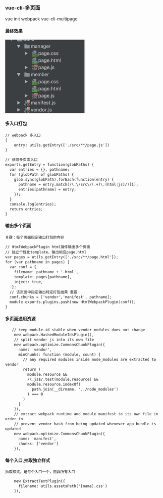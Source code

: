 ### vue-cli-多页面
vue init webpack vue-cli-multipage

#### 最终效果
![图片](https://raw.githubusercontent.com/mejustme/vue-cli-multipage/master/static/result.png)

#### 多入口打包
```
// webpack 多入口
{
	entry: utils.getEntry(['./src/**/page.js'])
}
```
```
// 获取多页面入口
exports.getEntry = function(globPaths) {
  var entries = {}, pathname;
  for (globPath of globPaths) {
    glob.sync(globPath).forEach(function(entry) {
      pathname = entry.match(/\.\/src\/(.+)\.(html|js)/)[1];
      entries[pathname] = entry;
    });
  }
  console.log(entries);
  return entries;
}
```

####  输出多个页面
`关键：每个页面指定输出打包的内容`
```
// HtmlWebpackPlugin html插件输出多个页面
// 独立个性化template，输出相应page.html
var pages = utils.getEntry(['./src/**/page.html']);
for (var pathname in pages) {
  var conf = {
    filename: pathname + '.html',
    template: pages[pathname],
    inject: true,
   };
  // 该页面中指定输出特定打包结果 重要
  conf.chunks = ['vendor','manifest', pathname];
  module.exports.plugins.push(new HtmlWebpackPlugin(conf));
}
```

#### 多页面通用资源
```
   // keep module.id stable when vender modules does not change
    new webpack.HashedModuleIdsPlugin(),
    // split vendor js into its own file
    new webpack.optimize.CommonsChunkPlugin({
      name: 'vendor',
      minChunks: function (module, count) {
        // any required modules inside node_modules are extracted to vendor
        return (
          module.resource &&
          /\.js$/.test(module.resource) &&
          module.resource.indexOf(
            path.join(__dirname, '../node_modules')
          ) === 0
        )
      }
    }),
    // extract webpack runtime and module manifest to its own file in order to
    // prevent vendor hash from being updated whenever app bundle is updated
    new webpack.optimize.CommonsChunkPlugin({
      name: 'manifest',
      chunks: ['vendor']
    }),
```

#### 每个入口,抽取独立样式
`抽取样式，是每个入口一个，而非所有入口`
```
    new ExtractTextPlugin({
      filename: utils.assetsPath('[name].css')
    }),
```